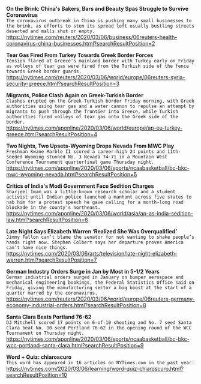 **On the Brink: China's Bakers, Bars and Beauty Spas Struggle to Survive Coronavirus**\
`The coronavirus outbreak in China is pushing many small businesses to the brink, as efforts to stem its spread left usually bustling streets deserted and malls shut or empty.`\
https://nytimes.com/reuters/2020/03/06/business/06reuters-health-coronavirus-china-businesses.html?searchResultPosition=2

**Tear Gas Fired From Turkey Towards Greek Border Forces**\
`Tension flared at Greece's mainland border with Turkey early on Friday as volleys of tear gas were fired from the Turkish side of the fence towards Greek border guards.`\
https://nytimes.com/reuters/2020/03/06/world/europe/06reuters-syria-security-greece.html?searchResultPosition=3

**Migrants, Police Clash Again on Greek-Turkish Border**\
`Clashes erupted on the Greek-Turkish border Friday morning, with Greek authorities using tear gas and a water cannon to repulse an attempt by migrants to push through the frontier into Greece, while Turkish authorities fired volleys of tear gas onto the Greek side of the border.`\
https://nytimes.com/aponline/2020/03/06/world/europe/ap-eu-turkey-greece.html?searchResultPosition=4

**Two Nights, Two Upsets-Wyoming Drops Nevada From MWC Play**\
`Freshman Kwane Marble II scored a career-high 24 points and 11th-seeded Wyoming stunned No. 3 Nevada 74-71 in a Mountain West Conference Tournament quarterfinal game Thursday night.`\
https://nytimes.com/aponline/2020/03/06/sports/ncaabasketball/bc-bkc-mwc-wyoming-nevada.html?searchResultPosition=5

**Critics of India's Modi Government Face Sedition Charges**\
`Sharjeel Imam was a little-known research scholar and a student activist until Indian police launched a manhunt across five states to nab him for a protest speech he gave calling for a month-long road blockade in the county's northeast.`\
https://nytimes.com/aponline/2020/03/06/world/asia/ap-as-india-sedition-law.html?searchResultPosition=6

**Late Night Says Elizabeth Warren ‘Realized She Was Overqualified’**\
`Jimmy Fallon can’t blame the senator for not wanting to shake people’s hands right now. Stephen Colbert says her departure proves America can’t have nice things.`\
https://nytimes.com/2020/03/06/arts/television/late-night-elizabeth-warren.html?searchResultPosition=7

**German Industry Orders Surge in Jan by Most in 5-1/2 Years**\
`German industrial orders surged in January on bumper aerospace and mechanical engineering bookings, the Federal Statistics Office said on Friday, giving the manufacturing sector a big boost at the start of a quarter marred by the coronavirus.`\
https://nytimes.com/reuters/2020/03/06/world/europe/06reuters-germany-economy-industrial-orders.html?searchResultPosition=8

**Santa Clara Beats Portland 76-62**\
`DJ Mitchell scored 17 points on 6-of-10 shooting and No. 7 seed Santa Clara beat No. 10 seed Portland 76-62 in the opening round of the WCC Tournament on Thursday night.`\
https://nytimes.com/aponline/2020/03/06/sports/ncaabasketball/bc-bkc-wcc-portland-santa-clara.html?searchResultPosition=9

**Word + Quiz: chiaroscuro**\
`This word has appeared in 16 articles on NYTimes.com in the past year.`\
https://nytimes.com/2020/03/06/learning/word-quiz-chiaroscuro.html?searchResultPosition=10


